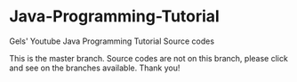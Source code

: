 # Java-Programming-Tutorial
Gels' Youtube Java Programming Tutorial Source codes

This is the master branch. Source codes are not on this branch, please click and see on the branches available.
Thank you!
